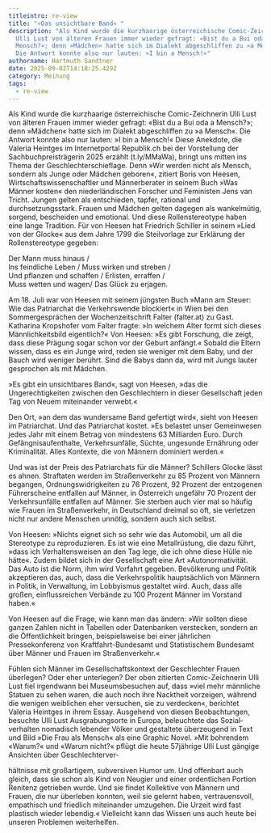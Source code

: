 ```yaml
---
titleintro: re-view
title: "»Das unsichtbare Band« "
description: "Als Kind wurde die kurzhaarige österreichische Comic-Zeichnerin
  Ulli Lust von älteren Frauen immer wieder gefragt: «Bist du a Bui oda a
  Mensch?»; denn »Mädchen« hatte sich im Dialekt abgeschliffen zu »a Mensch«.
  Die Antwort konnte also nur lauten: »I bin a Mensch!«"
authorname: Hartmuth Sandtner
date: 2025-09-02T14:18:25.429Z
category: Meinung
tags:
  - re-view
---
```

Als Kind wurde die kurzhaarige österreichische Comic-Zeichnerin Ulli Lust von älteren Frauen immer wieder gefragt: «Bist du a Bui oda a Mensch?»; denn »Mädchen« hatte sich im Dialekt abgeschliffen zu »a Mensch«. Die Antwort konnte also nur lauten: »I bin a Mensch!« Diese Anekdote, die Valeria Heintges im Internetportal Republik.ch bei der Vorstellung der Sachbuchpreisträgerin 2025 erzählt (t.ly/MMaWa), bringt uns mitten ins Thema der Geschlechterschieflage. Denn »Wir werden nicht als Mensch, sondern als Junge oder Mädchen geboren«, zitiert Boris von Heesen, Wirtschaftswissenschaftler und Männerberater in seinem Buch »Was Männer kosten« den niederländischen Forscher und Feministen Jens van Tricht. Jungen gelten als entschieden, tapfer, rational und durchsetzungsstark. Frauen und Mädchen gelten dagegen als wankelmütig, sorgend, bescheiden und emotional. Und diese Rollenstereotype haben eine lange Tradition. Für von Heesen hat Friedrich Schiller in seinem »Lied von der Glocke« aus dem Jahre 1799 die Steilvorlage zur Erklärung der Rollenstereotype gegeben: 

Der Mann muss hinaus / \
Ins feindliche Leben / Muss wirken und streben / \
Und pflanzen und schaffen / Erlisten, erraffen / \
Muss wetten und wagen/ Das Glück zu erjagen. 

Am 18. Juli war von Heesen mit seinem jüngsten Buch »Mann am Steuer: Wie das Patriarchat die Verkehrswende blockiert« in Wien bei den Sommergesprächen der Wochenzeitschrift Falter (falter.at) zu Gast. Katharina Kropshofer vom Falter fragte: »In welchem Alter formt sich dieses Männlichkeitsbild eigentlich?« Von Heesen: »Es gibt Forschung, die zeigt, dass diese Prägung sogar schon vor der Geburt anfängt.« Sobald die Eltern wissen, dass es ein Junge wird, reden sie weniger mit dem Baby, und der Bauch wird weniger berührt. Sind die Babys dann da, wird mit Jungs lauter gesprochen als mit Mädchen. 

»Es gibt ein unsichtbares Band«, sagt von Heesen, »das die Ungerechtigkeiten zwischen den Geschlechtern in dieser Gesellschaft jeden Tag von Neuem miteinander verwebt.« 

Den Ort, »an dem das wundersame Band gefertigt wird«, sieht von Heesen im Patriarchat. Und das Patriarchat kostet. »Es belastet unser Gemeinwesen jedes Jahr mit einem Betrag von mindestens 63 Milliarden Euro. Durch Gefängnisaufenthalte, Verkehrsunfälle, Süchte, ungesunde Ernährung oder Kriminalität. Alles Kontexte, die von Männern dominiert werden.« 

Und was ist der Preis des Patriarchats für die Männer? Schillers Glocke lässt es ahnen. Straftaten werden im Straßenverkehr zu 85 Prozent von Männern begangen, Ordnungswidrigkeiten zu 76 Prozent, 92 Prozent der entzogenen Führerscheine entfallen auf Männer, in Österreich ungefähr 70 Prozent der Verkehrsunfälle entfallen auf Männer. Sie sterben auch vier mal so häufig wie Frauen im Straßenverkehr, in Deutschland dreimal so oft, sie verletzen nicht nur andere Menschen unnötig, sondern auch sich selbst.

Von Heesen: »Nichts eignet sich so sehr wie das Automobil, um all die Stereotype zu reproduzieren. Es ist wie eine Metallrüstung, die dazu führt, »dass ich Verhaltensweisen an den Tag lege, die ich ohne diese Hülle nie hätte«. Zudem bildet sich in der Gesellschaft eine Art »Autonormativität. Das Auto ist die Norm, ihm wird Vorfahrt gegeben. Bevölkerung und Politik akzeptieren das, auch, dass die Verkehrspolitik hauptsächlich von Männern in Politik, in Verwaltung, im Lobbyismus gestaltet wird. Auch, dass alle großen, einflussreichen Verbände zu 100 Prozent Männer im Vorstand haben.«

Von Heesen auf die Frage, wie kann man das ändern: »Wir sollten diese ganzen Zahlen nicht in Tabellen oder Datenbanken verstecken, sondern an die Öffentlichkeit bringen, beispielsweise bei einer jährlichen Pressekonferenz von Kraftfahrt-Bundesamt und Statistischem Bundesamt über Männer und Frauen im Straßenverkehr.«

Fühlen sich Männer im Gesellschaftskontext der Geschlechter Frauen überlegen? Oder eher unterlegen? Der oben zitierten Comic-Zeichnerin Ulli Lust fiel irgendwann bei Museumsbesuchen auf, dass »viel mehr männliche Statuen zu sehen waren, die auch noch ihre Nacktheit vorzeigen, während die wenigen weiblichen eher versuchen, sie zu verdecken«, berichtet Valeria Heintges in ihrem Essay. Ausgehend von diesen Beobachtungen, besuchte Ulli Lust Ausgrabungs­orte in Europa, beleuchtete das Sozial­verhalten nomadisch lebender Völker und gestaltete überzeugend in Text und Bild »Die Frau als Mensch« als eine Graphic Novel. »Mit bohrendem «Warum?« und «Warum nicht?« pflügt die heute 57jährige Ulli Lust gängige Ansichten über Geschlechter­ver-

hältnisse mit großartigem, subversiven Humor um. Und offenbart auch gleich, dass sie schon als Kind von Neugier und einer ordentlichen Portion Renitenz getrieben wurde. Und sie findet Kollektive von Männern und Frauen, die nur überleben konnten, weil sie gelernt haben, vertrauensvoll, empathisch und friedlich miteinander umzugehen. Die Urzeit wird fast plastisch wieder lebendig.« Vielleicht kann das Wissen uns auch heute bei unseren Problemen weiterhelfen.